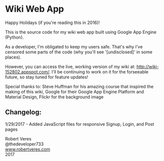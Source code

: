 # Wiki Web App
Happy Holidays (if you're reading this in 2016)!

This is the source code for my wiki web app built using Google App Engine (Python).

As a developer, I'm obligated to keep my users safe. That's why I've censored some parts of the code (why you'll see '[undisclosed]' in some places).

However, you can access the live, working version of my wiki at: http://wiki-152802.appspot.com/. I'll be continuing to work on it for the forseeable future, so stay tuned for feature updates!

Special thanks to: Steve Huffman for his amazing course that inspired the making of this wiki, Google for their Google App Engine Platform and Material Design, Flickr for the background image

## Changelog:
1/29/2017 - Added JavaScript files for responsive Signup, Login, and Post pages


Robert Veres <br>
@thedeveloper733 <br>
www.robertveres.com <br>
2017
